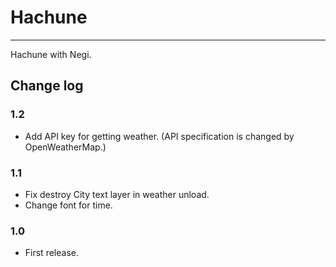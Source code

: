# Hachune
----------
 Hachune with Negi.

## Change log

### 1.2
* Add API key for getting weather. (API specification is changed by OpenWeatherMap.)

### 1.1
* Fix destroy City text layer in weather unload.
* Change font for time.

### 1.0
* First release.
